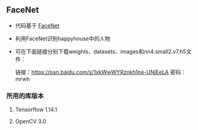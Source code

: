 ## FaceNet

* 代码基于 [FaceNet](https://arxiv.org/pdf/1503.03832.pdf)

* 利用FaceNet识别happyhouse中的人物

* 可在下面链接分别下载weights、datasets、images和nn4.small2.v7.h5文件：

    链接：https://pan.baidu.com/s/1xkWwWYRznkh1ne-UNjEeLA 密码：mrwh


### 所用的库版本
1. Tensorflow 1.14.1

2. OpenCV 3.0
